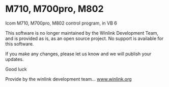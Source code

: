 # M710, M700pro, M802
Icom M710, M700pro, M802 control program, in VB 6

This software is no longer maintained by the Winlink Development Team, and is provided as is, as an open source project.
No support is available for this software.

If you make any changes, please let us know and we will publish your updates.

Good luck

Provide by the winlink development team...
www.winlink.org
